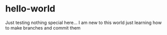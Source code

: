 # hello-world
Just testing nothing special here...
I am new to this world 
just learning how to make branches and commit them
